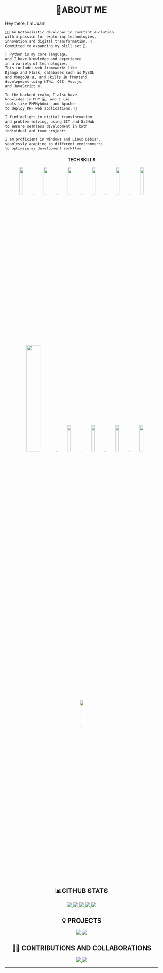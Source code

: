 <h1 align="center">👾ABOUT ME</h1>


Hey there, I'm Juan! 

```markdown
👨‍💻 An Enthusiastic developer in constant evolution
with a passion for exploring technologies,
innovation and digital transformation. 🚀.
Committed to expanding my skill set 🐍. 

🐍 Python is my core language,
and I have knowledge and experience
in a variety of technologies.
This includes web frameworks like
Django and Flask, databases such as MySQL
and MongoDB 📊, and skills in frontend
development using HTML, CSS, Vue.js,
and JavaScript 🌐.

In the backend realm, I also have
knowledge in PHP 💻, and I use
tools like PHPMyAdmin and Apache
to deploy PHP web applications. 🚀

I find delight in digital transformation
and problem-solving, using GIT and GitHub
to ensure seamless development in both
individual and team projects.

I am proficient in Windows and Linux Debian,
seamlessly adapting to different environments
to optimize my development workflow.
```
<div align="center">
    <h4>TECH SKILLS</h4>
    <a href="#">
        <img src="https://cdn.jsdelivr.net/gh/devicons/devicon/icons/python/python-original-wordmark.svg" width=15%/>
    </a>
    <a href="#">
        <img src="https://cdn.jsdelivr.net/gh/devicons/devicon/icons/php/php-original.svg" width=15%/>
    </a>
    <a href="#">
        <img src="https://cdn.jsdelivr.net/gh/devicons/devicon/icons/javascript/javascript-plain.svg" width=15%/>   
    </a>
    <a href="#">
       <img src="https://cdn.jsdelivr.net/gh/devicons/devicon/icons/sqlalchemy/sqlalchemy-original.svg" width=15%/>       
    </a>
    <a href="#">
        <img src="https://cdn.jsdelivr.net/gh/devicons/devicon/icons/mysql/mysql-original-wordmark.svg" width=15%/>   
    </a>
    <a href="#">
        <img src="https://cdn.jsdelivr.net/gh/devicons/devicon/icons/mongodb/mongodb-original-wordmark.svg" width=15%/>   
    </a>
    <a href="#">
       <img src="https://flask.palletsprojects.com/en/2.3.x/_images/flask-horizontal.png" width=30%/>
    </a>
    <a href="#">
        <img src="https://cdn.jsdelivr.net/gh/devicons/devicon/icons/django/django-plain.svg" width=15%/>
    </a>
    <a href="#">
        <img src="https://cdn.jsdelivr.net/gh/devicons/devicon/icons/html5/html5-original-wordmark.svg" width=15%/>   
    </a>
    <a href="#">
        <img src="https://cdn.jsdelivr.net/gh/devicons/devicon/icons/css3/css3-original-wordmark.svg" width=15%/>   
    </a>
    <a href="#">
        <img src="https://cdn.jsdelivr.net/gh/devicons/devicon/icons/bootstrap/bootstrap-plain.svg" width=15%/>   
    </a>
    <a href="#">
        <img src="https://cdn.jsdelivr.net/gh/devicons/devicon/icons/vuejs/vuejs-original.svg" width=15%/>   
    </a>
</div>

<h2 align="center">📊GITHUB STATS</h2>

<p align="center">
  <a href="#">
    <img src="http://github-profile-summary-cards.vercel.app/api/cards/profile-details?username=Jesparzarom&theme=calm">
  <a/>
  <a href="#">
    <img src="http://github-profile-summary-cards.vercel.app/api/cards/repos-per-language?username=Jesparzarom&theme=calm">
  </a>
  <a href="#">
    <img src="http://github-profile-summary-cards.vercel.app/api/cards/most-commit-language?username=Jesparzarom&theme=calm">
  <a/>
  <a href="#">
    <img src="http://github-profile-summary-cards.vercel.app/api/cards/stats?username=Jesparzarom&theme=calm">
  <a/>
  <a href="#">
    <img src="http://github-profile-summary-cards.vercel.app/api/cards/productive-time?username=Jesparzarom&theme=calm&utcOffset=8">
  <a/>
</p>


<h2 align="center">💡 PROJECTS</h2>
<p align="center">
  <a href="https://github.com/Jesparzarom/Flask-Deta" >
    <img src="https://github-readme-stats.vercel.app/api/pin/?username=Jesparzarom&repo=Flask-Deta&theme=onedark">
  </a>
    <a href="https://github.com/Jesparzarom/OpenAIPy-fragments">
    <img src="https://github-readme-stats.vercel.app/api/pin/?username=Jesparzarom&repo=OpenAIPy-fragments&theme=onedark">
  </a>
</p>

<h2 align="center">🤝🏻 CONTRIBUTIONS AND COLLABORATIONS</h2>
<p align="center">
  <a href="https://github.com/Jesparzarom/python-docs-es">
    <img src="https://github-readme-stats.vercel.app/api/pin/?username=Jesparzarom&repo=python-docs-es&theme=onedark">
  </a>
  <a href="https://github.com/Jesparzarom/app_crud">
    <img src="https://github-readme-stats.vercel.app/api/pin/?username=Jesparzarom&repo=app_crud&theme=onedark">
  </a>
</p>
    
---
